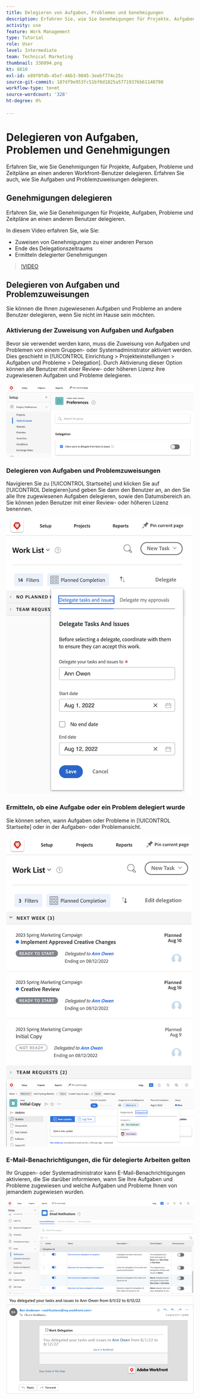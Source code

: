 ```yaml
---
title: Delegieren von Aufgaben, Problemen und Genehmigungen
description: Erfahren Sie, wie Sie Genehmigungen für Projekte, Aufgaben, Probleme und Zeitpläne an einen anderen Workfront-Benutzer delegieren. Erfahren Sie auch, wie Sie Aufgaben und Problemzuweisungen delegieren.
activity: use
feature: Work Management
type: Tutorial
role: User
level: Intermediate
team: Technical Marketing
thumbnail: 336094.png
kt: 8810
exl-id: e89f0fdb-45ef-46b3-9845-3eebf774c25c
source-git-commit: 187df9e953fc51bf0d1825a57719376b61140798
workflow-type: tm+mt
source-wordcount: '328'
ht-degree: 0%

---
```


# Delegieren von Aufgaben, Problemen und Genehmigungen

Erfahren Sie, wie Sie Genehmigungen für Projekte, Aufgaben, Probleme und Zeitpläne an einen anderen Workfront-Benutzer delegieren. Erfahren Sie auch, wie Sie Aufgaben und Problemzuweisungen delegieren.

## Genehmigungen delegieren

Erfahren Sie, wie Sie Genehmigungen für Projekte, Aufgaben, Probleme und Zeitpläne an einen anderen Benutzer delegieren.

In diesem Video erfahren Sie, wie Sie:

* Zuweisen von Genehmigungen zu einer anderen Person
* Ende des Delegationszeitraums
* Ermitteln delegierter Genehmigungen

>[!VIDEO](https://video.tv.adobe.com/v/336094/?quality=12)

<!---
learn more URLS
Delegate approval request
--->

## Delegieren von Aufgaben und Problemzuweisungen

Sie können die Ihnen zugewiesenen Aufgaben und Probleme an andere Benutzer delegieren, wenn Sie nicht im Hause sein möchten.

### Aktivierung der Zuweisung von Aufgaben und Aufgaben

Bevor sie verwendet werden kann, muss die Zuweisung von Aufgaben und Problemen von einem Gruppen- oder Systemadministrator aktiviert werden. Dies geschieht in [!UICONTROL Einrichtung > Projekteinstellungen > Aufgaben und Probleme > Delegation]. Durch Aktivierung dieser Option können alle Benutzer mit einer Review- oder höheren Lizenz ihre zugewiesenen Aufgaben und Probleme delegieren.

![Screenshot zeigt [!UICONTROL Einrichtung] Delegationsvorlieben](assets/delegation-1.png)

### Delegieren von Aufgaben und Problemzuweisungen

Navigieren Sie zu [!UICONTROL Startseite] und klicken Sie auf [!UICONTROL Delegieren]und geben Sie dann den Benutzer an, an den Sie alle Ihre zugewiesenen Aufgaben delegieren, sowie den Datumsbereich an. Sie können jeden Benutzer mit einer Review- oder höheren Lizenz benennen.

![Screenshot mit der Registerkarte &quot;Delegation&quot;in [!UICONTROL Startseite]](assets/delegation-2.png)

### Ermitteln, ob eine Aufgabe oder ein Problem delegiert wurde

Sie können sehen, wann Aufgaben oder Probleme in [!UICONTROL Startseite] oder in der Aufgaben- oder Problemansicht.

![Screenshot mit der zugewiesenen Aufgabenzuweisung in [!UICONTROL Startseite]](assets/delegation-4.png)
![Screenshot mit der zugewiesenen Aufgabenzuweisung in der Aufgabenansicht](assets/delegation-3.png)

### E-Mail-Benachrichtigungen, die für delegierte Arbeiten gelten

Ihr Gruppen- oder Systemadministrator kann E-Mail-Benachrichtigungen aktivieren, die Sie darüber informieren, wann Sie Ihre Aufgaben und Probleme zugewiesen und welche Aufgaben und Probleme Ihnen von jemandem zugewiesen wurden.

![Screenshot zeigt [!UICONTROL Einrichtung] E-Mail-Benachrichtigungsoptionen für die Zuweisung](assets/delegation-5.png)
![Screenshot einer E-Mail mit einer Arbeitsdelegierung](assets/delegation-6.png)
